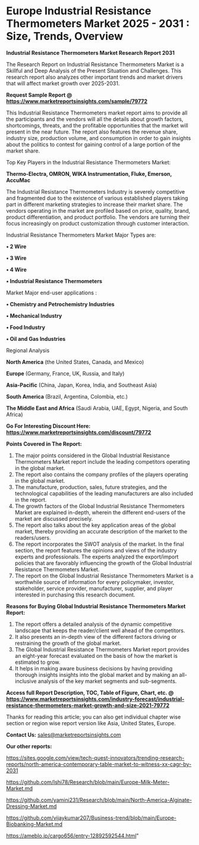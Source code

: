 # Europe Industrial Resistance Thermometers Market 2025 - 2031 : Size, Trends, Overview

<strong>Industrial Resistance Thermometers Market Research Report 2031</strong>

The Research Report on Industrial Resistance Thermometers Market is a Skillful and Deep Analysis of the Present Situation and Challenges. This research report also analyzes other important trends and market drivers that will affect market growth over 2025-2031.

<strong>Request Sample Report @ <a href=https://www.marketreportsinsights.com/sample/79772>https://www.marketreportsinsights.com/sample/79772</a></strong>

This Industrial Resistance Thermometers market report aims to provide all the participants and the vendors will all the details about growth factors, shortcomings, threats, and the profitable opportunities that the market will present in the near future. The report also features the revenue share, industry size, production volume, and consumption in order to gain insights about the politics to contest for gaining control of a large portion of the market share.

Top Key Players in the Industrial Resistance Thermometers Market:

<strong>Thermo-Electra, OMRON, WIKA Instrumentation, Fluke, Emerson, AccuMac</strong>

The Industrial Resistance Thermometers Industry is severely competitive and fragmented due to the existence of various established players taking part in different marketing strategies to increase their market share. The vendors operating in the market are profiled based on price, quality, brand, product differentiation, and product portfolio. The vendors are turning their focus increasingly on product customization through customer interaction.

Industrial Resistance Thermometers Market Major Types are:

<strong>• 2 Wire

• 3 Wire

• 4 Wire

• Industrial Resistance Thermometers</strong>

Market Major end-user applications :

<strong>• Chemistry and Petrochemistry Industries

• Mechanical Industry

• Food Industry

• Oil and Gas Industries</strong>

Regional Analysis

</u><strong><b>North America</b></strong> (the United States, Canada, and Mexico)

<strong><b>Europe </b></strong>(Germany, France, UK, Russia, and Italy)

<strong><b>Asia-Pacific</b></strong> (China, Japan, Korea, India, and Southeast Asia)

<strong><b>South America</b></strong> (Brazil, Argentina, Colombia, etc.)

<strong><b>The Middle East and Africa</b></strong> (Saudi Arabia, UAE, Egypt, Nigeria, and South Africa)

<strong>Go For Interesting Discount Here: <a href=https://www.marketreportsinsights.com/discount/79772>https://www.marketreportsinsights.com/discount/79772</a></strong>

<strong>Points Covered in The Report:</strong>
<ol>
  <li>The major points considered in the Global Industrial Resistance Thermometers Market report include the leading competitors operating in the global market.</li>
  <li>The report also contains the company profiles of the players operating in the global market.</li>
  <li>The manufacture, production, sales, future strategies, and the technological capabilities of the leading manufacturers are also included in the report.</li>
  <li>The growth factors of the Global Industrial Resistance Thermometers Market are explained in-depth, wherein the different end-users of the market are discussed precisely.</li>
  <li>The report also talks about the key application areas of the global market, thereby providing an accurate description of the market to the readers/users.</li>
  <li>The report incorporates the SWOT analysis of the market. In the final section, the report features the opinions and views of the industry experts and professionals. The experts analyzed the export/import policies that are favorably influencing the growth of the Global Industrial Resistance Thermometers Market.</li>
  <li>The report on the Global Industrial Resistance Thermometers Market is a worthwhile source of information for every policymaker, investor, stakeholder, service provider, manufacturer, supplier, and player interested in purchasing this research document.</li>
</ol>
<strong>Reasons for Buying Global Industrial Resistance Thermometers Market Report:</strong>

<ol>
  <li>The report offers a detailed analysis of the dynamic competitive landscape that keeps the reader/client well ahead of the competitors.</li>
  <li>It also presents an in-depth view of the different factors driving or restraining the growth of the global market.</li>
  <li>The Global Industrial Resistance Thermometers Market report provides an eight-year forecast evaluated on the basis of how the market is estimated to grow.</li>
  <li>It helps in making aware business decisions by having providing thorough insights insights into the global market and by making an all-inclusive analysis of the key market segments and sub-segments.</li>
</ol>
<strong>Access full Report Description, TOC, Table of Figure, Chart, etc. @ <a href=https://www.marketreportsinsights.com/industry-forecast/industrial-resistance-thermometers-market-growth-and-size-2021-79772>https://www.marketreportsinsights.com/industry-forecast/industrial-resistance-thermometers-market-growth-and-size-2021-79772</a></strong>


Thanks for reading this article; you can also get individual chapter wise section or region wise report version like Asia, United States, Europe.

<strong>Contact Us:</strong>
sales@marketreportsinsights.com

<strong>Our other reports:</strong>

<a href=https://sites.google.com/view/tech-quest-innovators/trending-research-reports/north-america-contemporary-table-market-to-witness-xx-cagr-by-2031>https://sites.google.com/view/tech-quest-innovators/trending-research-reports/north-america-contemporary-table-market-to-witness-xx-cagr-by-2031</a>

<a href=https://github.com/Ishi78/Research/blob/main/Europe-Milk-Meter-Market.md>https://github.com/Ishi78/Research/blob/main/Europe-Milk-Meter-Market.md</a>

<a href=https://github.com/yamini231/Research/blob/main/North-America-Alginate-Dressing-Market.md>https://github.com/yamini231/Research/blob/main/North-America-Alginate-Dressing-Market.md</a>

<a href=https://github.com/vijaykumar207/Business-trend/blob/main/Europe-Biobanking-Market.md>https://github.com/vijaykumar207/Business-trend/blob/main/Europe-Biobanking-Market.md</a>

<a href=https://ameblo.jp/cargo656/entry-12892592544.html>https://ameblo.jp/cargo656/entry-12892592544.html</a>"
